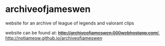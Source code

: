 # archiveofjameswen
website for an archive of league of legends and valorant clips 

website can be found at: ~~http://archiveofjameswen.000webhostapp.com/~~, http://notjamesw.github.io/archiveofjameswen

